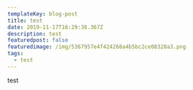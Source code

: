```yaml
---
templateKey: blog-post
title: test
date: 2019-11-17T16:29:38.367Z
description: test
featuredpost: false
featuredimage: /img/5367957e4f424268a4b5bc2ce08328a3.png
tags:
  - test
---
```

test
